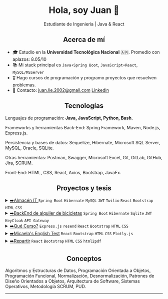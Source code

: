 <h1 align="center">Hola, soy Juan 👋</h1>
<p align="center">Estudiante de Ingeniería | Java & React</p>
<h2 align="center">Acerca de mí</h2>
<ul>
  <li>🎓 Estudio en la <b>Universidad Tecnológica Nacional</b> 🇦🇷. Promedio con aplazos: 8.05/10</li>
  <li>📚 Mi stack principal es <code>Java+Spring Boot</code>, <code>JavaScript+React</code>, <code>MySQL/MSServer</code></li>
  <li>🎖️ Hago cursos de programación y programo proyectos que resuelven problemas.</li>
  <li>📧 Contacto: <a href="mailto:juan.lie.2002@gmail.com">juan.lie.2002@gmail.com</a> <a href="https://www.linkedin.com/in/juanestebanliendo/">Linkedin</a> </li>
</ul>
<h2 align="center">Tecnologías</h2>

Lenguajes de programación: <b> Java, JavaScript, Python, Bash.</b>

Frameworks y herramientas Back-End: Spring Framework, Maven, Node.js, Express.js.

Persistencia y bases de datos:  Sequelize, Hibernate, Microsoft SQL Server, MySQL, Oracle, SQLite.

Otras herramientas: Postman, Swagger, Microsoft Excel, Git, GitLab, GitHub, Jira, SCRUM.

Front-End: HTML, CSS, React, Axios, Bootstrap, JavaFx.

<h2 align="center">Proyectos y tesis</h2>
<details>
  <summary>
    <u>➡️Almacén IT </u> <code>Spring Boot</code> <code>Hibernate</code> <code>MySQL</code> <code>JWT</code> <code>Twilio</code> <code>React</code> <code>Bootstrap</code> <code>HTML</code> <code>CSS</code>
  </summary>
  <p>
    <p>
      <b>Almacén IT</b> Es un sistema de gestión de inventario para el <b>Área de Infraestructura de la Caja de Jubilaciones, Pensiones y Retiros de Córdoba</b>.
    </p>
    <p>
      Actualmente implementa: Seguridad JWT, rutas protegidas, envío de notificaciones por WhatsApp, CRUD y transacciones complejas.
    </p>
    <p>
      La documentación incluye: Estudio inicial, Seguimiento del proyecto, Plan del proyecto, Definición del producto.
    </p>
    <p>
      La deadline del proyecto es el 12/11/2024 (DD/MM/YYYY). Todavía se encuentra en desarrollo.
    </p>
    <a href="https://github.com/juan-lien-do/back-seminario">Repo-BackEnd</a>  
    <a href="https://github.com/juan-lien-do/front-seminario">Repo-FrontEnd</a>
  </p>
</details>
<details>
  <summary>
    <u>➡️BackEnd de alquiler de bicicletas</u> <code>Spring Boot</code> <code>Hibernate</code> <code>Sqlite</code> <code>JWT</code> <code>KeyCloak</code> <code>API Gateway</code>
  </summary>
  <p>
    <p>
      En este trabajo práctico desarrollamos un BackEnd con arquitectura de microservicios. Dos microservicios que consumen bases de datos embebidas y un API Gateway que sirve como punto de entrada al sistema.
      Utilizamos KeyCloak para obtener las claves JWT.
    </p>
    <a href="https://github.com/juan-lien-do/tpi-back">Repositorio</a>
  </p>
</details>
<details>
  <summary>
    <u>➡️Qué Curso?</u> <code>Express.js</code> <code>resend</code> <code>React</code> <code>Bootstrap</code> <code>HTML</code> <code>CSS</code>
  </summary>
  <p>
    <p>
      <b>Qué Curso?</b> es una app web que ayuda a los estudiantes de la <b>Universidad Tecnológica Nacional</b> a simular el sistema de correlativas
      de la carrera y buscar resúmenes para las materias.
    </p>
    <p>
      La página es utilizada por varios alumnos de la UTN en época de inscripciones.
    </p>
    <a href="https://que-curso-juanliendo-brunovir.vercel.app/">Despliegue</a>
  </p>
</details>
<details>
  <summary>
    <u>➡️Micaela's English Test</u> <code>React</code> <code>Bootstrap</code> <code>HTML</code> <code>CSS</code> <code>Plotly.js</code>
  </summary>
  <p>
    <p>
      <b>Micaela's English Test</b> es una página que muestra un sistema de Quiz, cargado con preguntas de inglés orientadas al nivel primario.</i>
    </p>
  </p>
  <a href="https://micaelas-english-test.vercel.app/">Despliegue</a>
</details>
<details>
  <summary>
    <u>➡️Repartir</u> <code>React</code> <code>Bootstrap</code> <code>HTML</code> <code>CSS</code> <code>html2pdf</code>
  </summary>
  <p>
    <p>
      Proyecto que permite a los usuarios repartir los gastos de una salida con amigos y descargar una factura.
    </p>
  </p>
  <a href="https://juan-lien-do.github.io/repartir/">Despliegue</a>
</details>
<h2 align="center">Conceptos</h2>
<p>Algoritmos y Estructuras de Datos, Programación Orientada a Objetos, Programación Funcional, Normalización, Desnormalización, Patrones de Diseño Orientados a Objetos, Arquitectura de Software, Sistemas Operativos, Metodología SCRUM, PUD.</p>

<hr/>
